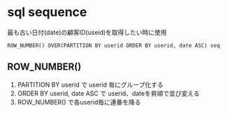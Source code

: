 # sql sequence
最も古い日付(date)の顧客ID(useid)を取得したい時に使用

```ROW_NUMBER() OVER(PARTITION BY userid ORDER BY userid, date ASC) seq```

## ROW_NUMBER()
1. PARTITION BY userid で userid 毎にグループ化する
2. ORDER BY userid, date ASC で userid、dateを昇順で並び変える
3. ROW_NUMBER() で各userid毎に連番を降る
